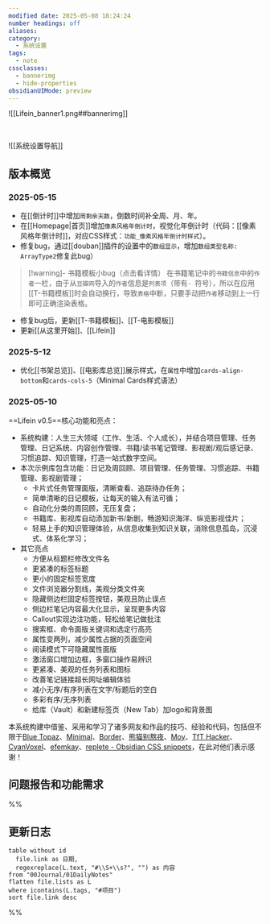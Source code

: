 ```yaml
---
modified date: 2025-05-08 18:24:24
number headings: off
aliases: 
category:
  - 系统设置
tags:
  - note
cssclasses:
  - bannerimg
  - hide-properties
obsidianUIMode: preview
---
```

![[Lifein_banner1.png##bannerimg]]

<br>

![[系统设置导航]]

## 版本概览

### 2025-05-15
- 在[[倒计时]]中增加`周剩余天数`，倒数时间补全周、月、年。
- 在[[Homepage|首页]]增加`像素风格年倒计时`，视觉化年倒计时（代码：[[像素风格年倒计时]]，对应CSS样式：`功能_像素风格年倒计时样式`）。
- 修复bug，通过[[douban]]插件的设置中的`数组显示`，增加`数组类型名称: ArrayType2`修复此bug）
> [!warning]- 书籍模板小bug（点击看详情）
> 在书籍笔记中的`书籍信息`中的`作者`一栏，由于从`豆瓣网`导入的`作者`信息是`列表项`（带有`- `符号），所以在应用[[T-书籍模板]]时会自动换行，导致`表格`中断，只要手动把`作者`移动到上一行即可正确渲染表格。
- 修复bug后，更新[[T-书籍模板]]、[[T-电影模板]]
- 更新[[从这里开始]]、[[Lifein]]

### 2025-5-12
- 优化[[书架总览]]、[[电影库总览]]展示样式，在`属性`中增加`cards-align-bottom`和`cards-cols-5`（Minimal Cards样式语法）
### 2025-05-10
==Lifein v0.5==核心功能和亮点：
- 系统构建：人生三大领域（工作、生活、个人成长），并结合项目管理、任务管理、日记系统、内容创作管理、书籍/读书笔记管理、影视剧/观后感记录、习惯追踪、知识管理，打造一站式数字空间。
- 本次示例库包含功能：日记及周回顾、项目管理、任务管理、习惯追踪、书籍管理、影视剧管理；
	- 卡片式任务管理面版，清晰查看、追踪待办任务；
	- 简单清晰的日记模板，让每天的输入有法可循；
	- 自动化分类的周回顾，无压复盘；
	- 书籍库、影视库自动添加新书/新剧，畅游知识海洋、纵览影视佳片；
	- 轻易上手的知识管理体验，从信息收集到知识关联，消除信息孤岛，沉浸式、体系化学习；
- 其它亮点
	- 方便从标题栏修改文件名
	- 更紧凑的标签标题
	- 更小的固定标签宽度
	- 文件浏览器分割线，美观分类文件夹
	- 隐藏侧边栏固定标签按钮，美观且防止误点
	- 侧边栏笔记内容最大化显示，呈现更多内容
	- Callout实现边注功能，轻松给笔记做批注
	- 搜索框、命令面版关键词和选定行高亮
	- 属性变两列，减少属性占据的页面空间
	- 阅读模式下可隐藏属性面版
	- 激活窗口增加边框，多窗口操作易辨识
	- 更紧凑、美观的任务列表和图标
	- 改善笔记链接超长网址编辑体验
	- 减小无序/有序列表在文字/标题后的空白
	- 多彩有序/无序列表
	- 给库（Vault）和新建标签页（New Tab）加logo和背景图

本系统构建中借鉴、采用和学习了诸多网友和作品的技巧、经验和代码，包括但不限于[Blue Topaz](https://github.com/PKM-er/Blue-topaz-example)、[Minimal](https://github.com/kepano/obsidian-minimal)、[Border](https://github.com/Akifyss/obsidian-border)、[熊猫别熬夜](https://forum-zh.obsidian.md/u/%E7%86%8A%E7%8C%AB%E5%88%AB%E7%86%AC%E5%A4%9C)、[Moy](https://forum-zh.obsidian.md/u/moy/summary)、[TfT Hacker](https://tfthacker.com)、[CyanVoxel](https://github.com/CyanVoxel/)、[efemkay](https://github.com/efemkay)、[replete - Obsidian CSS snippets](https://github.com/replete/obsidian-minimal-theme-css-snippets)，在此对他们表示感谢！

## 问题报告和功能需求

%%
## 更新日志
```dataview
table without id
  file.link as 日期,
  regexreplace(L.text, "#\\S+\\s?", "") as 内容
from "00Journal/01DailyNotes"
flatten file.lists as L
where icontains(L.tags, "#项目")
sort file.link desc
```
%%
